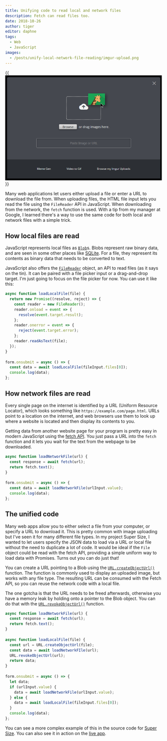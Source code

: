 ```yaml
---
title: Unifying code to read local and network files
description: Fetch can read files too.
date: 2018-10-26
author: tiger
editor: daphne
tags:
  - Web
  - JavaScript
images:
  - /posts/unify-local-network-file-reading/imgur-upload.png
---
```


{{<img src="imgur-upload.png" alt="Imgur upload page with Browse button and input to paste URL">}}

Many web applications let users either upload a file or enter a URL to download
the file from. When uploading files, the HTML file input lets you read the file
using the `FileReader` API in JavaScript. When downloading from the network, the
`fetch` function is used. With a tip from my manager at Google, I learned
there's a way to use the same code for both local and network files with a
simple trick.

## How local files are read

JavaScript represents local files as
[`Blob`](https://developer.mozilla.org/en-US/docs/Web/API/Blob)s. Blobs
represent raw binary data, and are seen in some other places like
[SQLite](https://www.sqlite.org/datatype3.html#storage_classes_and_datatypes).
For a file, they represent its contents as binary data that needs to be
converted to text.

JavaScript also offers the
[`FileReader`](https://developer.mozilla.org/en-US/docs/Web/API/FileReader)
object, an API to read files (as it says on the tin). It can be paired with a
file picker input or a drag-and-drop target. I'm just going to focus on the file
picker for now. You can use it like this:

```js
async function loadLocalFile(file) {
  return new Promise((resolve, reject) => {
    const reader = new FileReader();
    reader.onload = event => {
      resolve(event.target.result);
    };
    reader.onerror = event => {
      reject(event.target.error);
    };
    reader.readAsText(file);
  });
}

form.onsubmit = async () => {
  const data = await loadLocalFile(fileInput.files[0]);
  console.log(data);
};
```

## How network files are read

Every single page on the internet is identified by a URL (Uniform Resource
Locator), which looks something like `https://example.com/page.html`. URLs point
to a location on the internet, and web browsers use them to look up where a
website is located and then display its contents to you.

Getting data from another website page for your program is pretty easy in modern
JavaScript using the
[fetch API](https://developer.mozilla.org/en-US/docs/Web/API/Fetch_API). You
just pass a URL into the `fetch` function and it lets you wait for the text from
the webpage to be downloaded.

```js
async function loadNetworkFile(url) {
  const response = await fetch(url);
  return fetch.text();
}

form.onsubmit = async () => {
  const data = await loadNetworkFile(urlInput.value);
  console.log(data);
};
```

## The unified code

Many web apps allow you to either select a file from your computer, or specify a
URL to download it. This is pretty common with image uploading but I've seen it
for many different file types. In my project Super Size, I wanted to let users
specify the JSON data to load via a URL or local file without the need to
duplicate a lot of code. It would be ideal if the `File` object could be read
with the fetch API, providing a simple uniform way to load data with Promises.
Turns out you can do just that!

You can create a URL pointing to a Blob using the
[`URL.createObjectUrl()`](https://developer.mozilla.org/en-US/docs/Web/API/URL/createObjectURL)
function. The function is commonly used to display an uploaded image, but works
with any file type. The resulting URL can be consumed with the Fetch API, so you
can reuse the network code with a local file.

The one gotcha is that the URL needs to be freed afterwards, otherwise you have
a memory leak by holding onto a pointer to the Blob object. You can do that with
the
[`URL.revokeObjectUrl()`](https://developer.mozilla.org/en-US/docs/Web/API/URL/revokeObjectURL)
function.

```js
async function loadNetworkFile(url) {
  const response = await fetch(url);
  return fetch.text();
}

async function loadLocalFile(file) {
  const url = URL.createObjectUrl(file);
  const data = await loadNetworkFIle(url);
  URL.revokeObjectUrl(url);
  return data;
}

form.onsubmit = async () => {
  let data;
  if (urlInput.value) {
    data = await loadNetworkFile(urlInput.value);
  } else {
    data = await loadLocalFile(fileInput.files[0]);
  }
  console.log(data);
};
```

You can see a more complex example of this in the source code for
[Super Size](https://github.com/chromium/chromium/blob/1f4d773539f68280819ea8eea16e129f0f17dec1/tools/binary_size/libsupersize/static/tree-worker.js#L483).
You can also see it in action on the
[live app](https://storage.googleapis.com/chrome-supersize/index.html).
